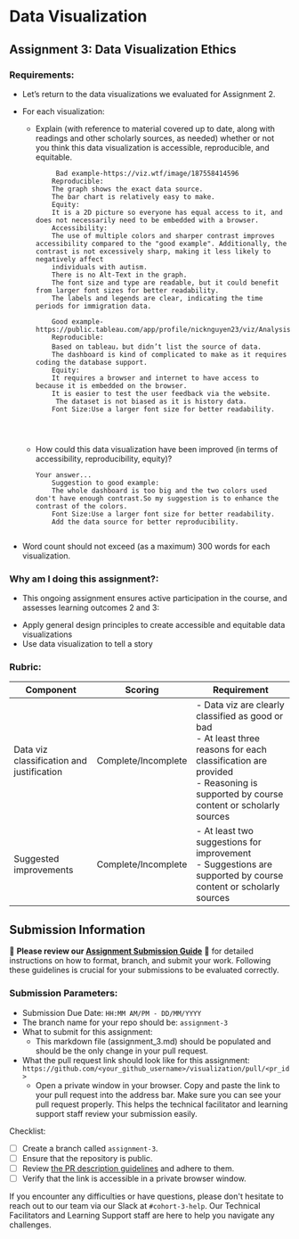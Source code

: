 # Data Visualization

## Assignment 3: Data Visualization Ethics

### Requirements:
- Let’s return to the data visualizations we evaluated for Assignment 2.  
- For each visualization: 
    - Explain (with reference to material covered up to date, along with readings and other scholarly sources, as needed) whether or not you think this data visualization is accessible, reproducible, and equitable. 
        ```
             Bad example-https://viz.wtf/image/187558414596
            Reproducible:
            The graph shows the exact data source.
            The bar chart is relatively easy to make.
            Equity:
            It is a 2D picture so everyone has equal access to it, and does not necessarily need to be embedded with a browser.
            Accessibility:
            The use of multiple colors and sharper contrast improves accessibility compared to the "good example". Additionally, the contrast is not excessively sharp, making it less likely to negatively affect 
            individuals with autism.
            There is no Alt-Text in the graph.
            The font size and type are readable, but it could benefit from larger font sizes for better readability.
            The labels and legends are clear, indicating the time periods for immigration data.
            
            Good example-https://public.tableau.com/app/profile/nicknguyen23/viz/AnalysisofImmigrantstoCanada/Dashboard1
            Reproducible:
            Based on tableau，but didn’t list the source of data. 
            The dashboard is kind of complicated to make as it requires coding the database support.
            Equity:
            It requires a browser and internet to have access to because it is embedded on the browser.
            It is easier to test the user feedback via the website.
             The dataset is not biased as it is history data.
            Font Size:Use a larger font size for better readability.
            



        ```
    - How could this data visualization have been improved (in terms of accessibility, reproducibility, equity)?  
        ```
        Your answer...
            Suggestion to good example:
            The whole dashboard is too big and the two colors used don't have enough contrast.So my suggestion is to enhance the contrast of the colors.
            Font Size:Use a larger font size for better readability.
            Add the data source for better reproducibility.


        ```

- Word count should not exceed (as a maximum) 300 words for each visualization. 

### Why am I doing this assignment?:
- This ongoing assignment ensures active participation in the course, and assesses learning outcomes 2 and 3:  
* Apply general design principles to create accessible and equitable data visualizations
* Use data visualization to tell a story

### Rubric:
| Component               | Scoring   | Requirement                                                 |
|-------------------------|-----------|-------------------------------------------------------------|
| Data viz classification and justification | Complete/Incomplete | - Data viz are clearly classified as good or bad<br />- At least three reasons for each classification are provided<br />- Reasoning is supported by course content or scholarly sources |
| Suggested improvements  | Complete/Incomplete | - At least two suggestions for improvement<br />- Suggestions are supported by course content or scholarly sources |

## Submission Information

🚨 **Please review our [Assignment Submission Guide](https://github.com/UofT-DSI/onboarding/blob/main/onboarding_documents/submissions.md)** 🚨 for detailed instructions on how to format, branch, and submit your work. Following these guidelines is crucial for your submissions to be evaluated correctly.

### Submission Parameters:
* Submission Due Date: `HH:MM AM/PM - DD/MM/YYYY`
* The branch name for your repo should be: `assignment-3`
* What to submit for this assignment:
    * This markdown file (assignment_3.md) should be populated and should be the only change in your pull request.
* What the pull request link should look like for this assignment: `https://github.com/<your_github_username>/visualization/pull/<pr_id>`
    * Open a private window in your browser. Copy and paste the link to your pull request into the address bar. Make sure you can see your pull request properly. This helps the technical facilitator and learning support staff review your submission easily.

Checklist:
- [ ] Create a branch called `assignment-3`.
- [ ] Ensure that the repository is public.
- [ ] Review [the PR description guidelines](https://github.com/UofT-DSI/onboarding/blob/main/onboarding_documents/submissions.md#guidelines-for-pull-request-descriptions) and adhere to them.
- [ ] Verify that the link is accessible in a private browser window.

If you encounter any difficulties or have questions, please don't hesitate to reach out to our team via our Slack at `#cohort-3-help`. Our Technical Facilitators and Learning Support staff are here to help you navigate any challenges.
